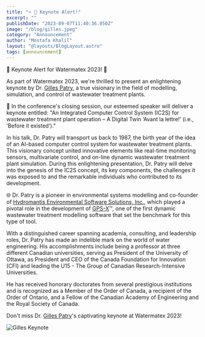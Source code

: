 ```yaml
---
title: "⭐️ 📢 Keynote Alert!"
excerpt: ""
publishDate: "2023-09-07T11:40:36.050Z"
image: "/blog/gilles.jpeg"
category: "Announcement"
author: "Mostafa Khalil"
layout: "@layouts/BlogLayout.astro"
tags: [announcement]
---
```


🌟 Keynote Alert for Watermatex 2023! 🎤

As part of Watermatex 2023, we're thrilled to present an enlightening keynote by Dr. [Gilles Patry](https://www.linkedin.com/in/gilles-patry-71223119/), a true visionary in the field of modelling, simulation, and control of wastewater treatment plants.

📖 In the conference's closing session, our esteemed speaker will deliver a keynote entitled: "An Integrated Computer Control System (IC2S) for wastewater treatment plant operation – A Digital Twin ‘Avant la lettre!’ (i.e., ‘Before it existed’)."

In his talk, Dr. Patry will transport us back to 1987, the birth year of the idea of an AI-based computer control system for wastewater treatment plants. This visionary concept united innovative elements like real-time monitoring sensors, multivariate control, and on-line dynamic wastewater treatment plant simulation. During this enlightening presentation, Dr. Patry will delve into the genesis of the IC2S concept, its key components, the challenges it was exposed to and the remarkable individuals who contributed to its development.

🌐 Dr. Patry is a pioneer in environmental systems modelling and co-founder of [Hydromantis Environmental Software Solutions, Inc.](https://www.linkedin.com/company/hydromantis-inc./), which played a pivotal role in the development of [GPS-X](https://www.linkedin.com/showcase/gps-x/about/)™, one of the first dynamic wastewater treatment modelling software that set the benchmark for this type of tool.

With a distinguished career spanning academia, consulting, and leadership roles, Dr. Patry has made an indelible mark on the world of water engineering. His accomplishments include being a professor at three different Canadian universities, serving as President of the University of Ottawa, as President and CEO of the Canada Foundation for Innovation (CFI) and leading the U15 - The Group of Canadian Research-Intensive Universities.

He has received honorary doctorates from several prestigious institutions and is recognized as a Member of the Order of Canada, a recipient of the Order of Ontario, and a Fellow of the Canadian Academy of Engineering and the Royal Society of Canada.

Don't miss Dr. [Gilles Patry](https://www.linkedin.com/in/gilles-patry-71223119/)'s captivating keynote at Watermatex 2023!


![Gilles Keynote](/blog/gilles.jpeg)
